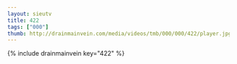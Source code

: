 ```yaml
--- 
layout: sieutv
title: 422
tags: ["000"]
thumb: http://drainmainvein.com/media/videos/tmb/000/000/422/player.jpg
---
```

{% include drainmainvein key="422" %} 
